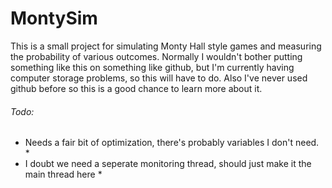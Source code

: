 # MontySim

This is a small project for simulating Monty Hall style games and measuring the probability of various outcomes.
Normally I wouldn't bother putting something like this on something like github, but I'm currently having computer storage problems, so this will have to do. Also I've never used github before so this is a good chance to learn more about it.

###### Todo:
* Needs a fair bit of optimization, there's probably variables I don't need. *
* I doubt we need a seperate monitoring thread, should just make it the main thread here *
